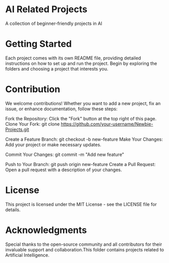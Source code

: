 # AI Related Projects
A collection of beginner-friendly projects in AI
# Getting Started
Each project comes with its own README file, providing detailed instructions on how to set up and run the project. Begin by exploring the folders and choosing a project that interests you.

# Contribution
We welcome contributions! Whether you want to add a new project, fix an issue, or enhance documentation, follow these steps:

Fork the Repository: Click the "Fork" button at the top right of this page.
Clone Your Fork:
git clone https://github.com/your-username/Newbie-Projects.git

Create a Feature Branch:
git checkout -b new-feature
Make Your Changes: Add your project or make necessary updates.

Commit Your Changes:
git commit -m "Add new feature"

Push to Your Branch:
git push origin new-feature
Create a Pull Request: Open a pull request with a description of your changes.

# License
This project is licensed under the MIT License - see the LICENSE file for details.

# Acknowledgments
Special thanks to the open-source community and all contributors for their invaluable support and collaboration.This folder contains projects related to Artificial Intelligence.
